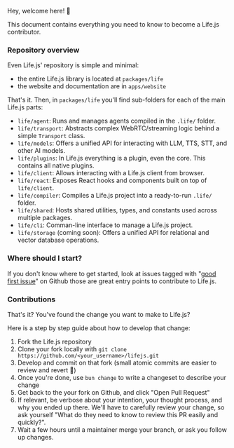 Hey, welcome here! 👋

This document contains everything you need to know to become a Life.js contributor.

### Repository overview

Even Life.js' repository is simple and minimal:
- the entire Life.js library is located at `packages/life`
- the website and documentation are in `apps/website`

That's it. Then, in `packages/life` you'll find sub-folders for each of the main Life.js parts:
- `life/agent`: Runs and manages agents compiled in the `.life/` folder.
- `life/transport`: Abstracts complex WebRTC/streaming logic behind a simple `Transport` class.
- `life/models`: Offers a unified API for interacting with LLM, TTS, STT, and other AI models.
- `life/plugins`: In Life.js everything is a plugin, even the core. This contains all native plugins.
- `life/client`: Allows interacting with a Life.js client from browser.
- `life/react`: Exposes React hooks and components built on top of `life/client`.
- `life/compiler`: Compiles a Life.js project into a ready-to-run `.life/` folder.
- `life/shared`: Hosts shared utilities, types, and constants used across multiple packages.
- `life/cli`: Comman-line interface to manage a Life.js project.
- `life/storage` (coming soon): Offers a unified API for relational and vector database operations.

### Where should I start?
If you don't know where to get started, look at issues tagged with "[good first issue](https://github.com/lifejs/lifejs/issues?q=is:issue%20state:open%20label:%22good%20first%20issue%22)" on Github those are great entry points to contribute to Life.js.

### Contributions
That's it? You've found the change you want to make to Life.js?

Here is a step by step guide about how to develop that change:
1. Fork the Life.js repository
2. Clone your fork locally with `git clone https://github.com/<your_username>/lifejs.git`
3. Develop and commit on that fork (small atomic commits are easier to review and revert 🙏)
4. Once you're done, use `bun change` to write a changeset to describe your change 
5. Get back to the your fork on Github, and click "Open Pull Request"
6. If relevant, be verbose about your intention, your thought process, and why you ended up there. We'll have to carefully review your change, so ask yourself "What do they need to know to review this PR easily and quickly?".
7. Wait a few hours until a maintainer merge your branch, or ask you follow up changes. 